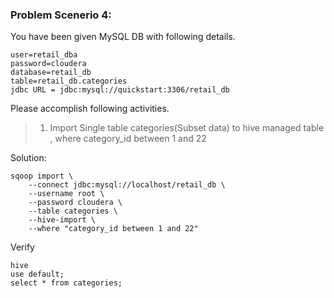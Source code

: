 ### Problem Scenerio 4:
You have been given MySQL DB with following details.
```
user=retail_dba 
password=cloudera 
database=retail_db
table=retail_db.categories
jdbc URL = jdbc:mysql://quickstart:3306/retail_db
```
Please accomplish following activities.
> 1. Import Single table categories(Subset data) to hive managed table , where category_id between 1 and 22 

Solution:
```
sqoop import \
    --connect jdbc:mysql://localhost/retail_db \
    --username root \
    --password cloudera \
    --table categories \
    --hive-import \
    --where "category_id between 1 and 22" 
```

Verify
```
hive
use default;
select * from categories;
```

